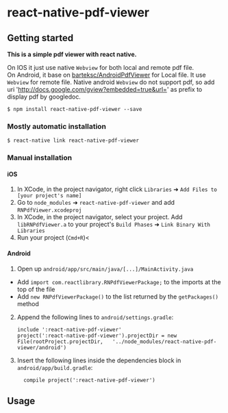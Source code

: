 
# react-native-pdf-viewer

## Getting started  
**This is a simple pdf viewer with react native.**

On IOS it just use native `Webview` for both local and remote pdf file.   
On Android, it base on [barteksc/AndroidPdfViewer](https://github.com/barteksc/AndroidPdfViewer) for Local file. It use `Webview` for remote file. Native android `Webview` do not support pdf, so add uri 'http://docs.google.com/gview?embedded=true&url=' as prefix to display pdf by googledoc. 


`$ npm install react-native-pdf-viewer --save`

### Mostly automatic installation

`$ react-native link react-native-pdf-viewer`

### Manual installation


#### iOS

1. In XCode, in the project navigator, right click `Libraries` ➜ `Add Files to [your project's name]`
2. Go to `node_modules` ➜ `react-native-pdf-viewer` and add `RNPdfViewer.xcodeproj`
3. In XCode, in the project navigator, select your project. Add `libRNPdfViewer.a` to your project's `Build Phases` ➜ `Link Binary With Libraries`
4. Run your project (`Cmd+R`)<

#### Android

1. Open up `android/app/src/main/java/[...]/MainActivity.java`
  - Add `import com.reactlibrary.RNPdfViewerPackage;` to the imports at the top of the file
  - Add `new RNPdfViewerPackage()` to the list returned by the `getPackages()` method
2. Append the following lines to `android/settings.gradle`:
  	```
  	include ':react-native-pdf-viewer'
  	project(':react-native-pdf-viewer').projectDir = new File(rootProject.projectDir, 	'../node_modules/react-native-pdf-viewer/android')
  	```
3. Insert the following lines inside the dependencies block in `android/app/build.gradle`:
  	```
      compile project(':react-native-pdf-viewer')
  	```


## Usage

  
